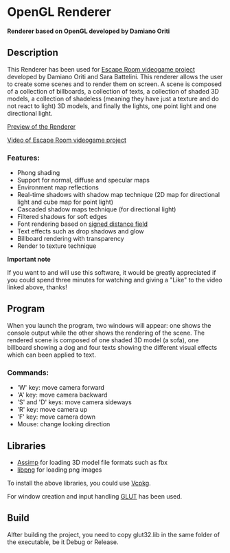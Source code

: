 # OpenGL Renderer

**Renderer based on OpenGL developed by Damiano Oriti**

## Description

This Renderer has been used for [Escape Room videogame project](https://github.com/DamianoOriti/Escape-Room) developed by Damiano Oriti and Sara Battelini.
This renderer allows the user to create some scenes and to render them on screen. A scene is composed of a collection of billboards, a collection of texts, a collection of shaded 3D models, a collection of shadeless (meaning they have just a texture and do not react to light) 3D models, and finally the lights, one point light and one directional light.

[Preview of the Renderer](https://github.com/DamianoOriti/OpenGL-Renderer/blob/master/preview.png)

[Video of Escape Room videogame project](https://www.youtube.com/watch?v=IKH6xkf1tJQ)

### Features:

- Phong shading
- Support for normal, diffuse and specular maps
- Environment map reflections
- Real-time shadows with shadow map technique (2D map for directional light and cube map for point light)
- Cascaded shadow maps technique (for directional light)
- Filtered shadows for soft edges
- Font rendering based on [signed distance field](http://www.valvesoftware.com/publications/2007/SIGGRAPH2007_AlphaTestedMagnification.pdf)
- Text effects such as drop shadows and glow
- Billboard rendering with transparency
- Render to texture technique

**Important note**

If you want to and will use this software, it would be greatly appreciated if you could spend three minutes for watching and giving a "Like" to the video linked above, thanks!

## Program

When you launch the program, two windows will appear: one shows the console output while the other shows the rendering of the scene. The rendered scene is composed of one shaded 3D model (a sofa), one billboard showing a dog and four texts showing the different visual effects which can been applied to text.

### Commands:

- 'W' key: move camera forward
- 'A' key: move camera backward
- 'S' and 'D' keys: move camera sideways
- 'R' key: move camera up
- 'F' key: move camera down
- Mouse: change looking direction

## Libraries

- [Assimp](https://github.com/assimp/assimp) for loading 3D model file formats such as fbx
- [libpng](https://github.com/glennrp/libpng) for loading png images

To install the above libraries, you could use [Vcpkg](https://github.com/Microsoft/vcpkg).

For window creation and input handling [GLUT](https://www.opengl.org/resources/libraries/glut/) has been used.

## Build

Alfter building the project, you need to copy glut32.lib in the same folder of the executable, be it Debug or Release.

